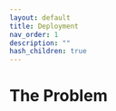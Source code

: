```yaml
---
layout: default
title: Deployment
nav_order: 1
description: ""
hash_children: true
---
```


# The Problem
